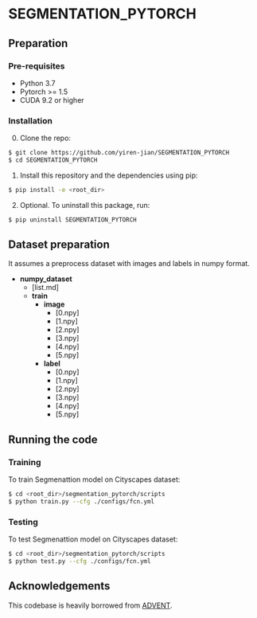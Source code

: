 # SEGMENTATION_PYTORCH

## Preparation

### Pre-requisites
* Python 3.7
* Pytorch >= 1.5
* CUDA 9.2 or higher

### Installation
0. Clone the repo:
```bash
$ git clone https://github.com/yiren-jian/SEGMENTATION_PYTORCH
$ cd SEGMENTATION_PYTORCH
```

1. Install this repository and the dependencies using pip:
```bash
$ pip install -e <root_dir>
```

2. Optional. To uninstall this package, run:
```bash
$ pip uninstall SEGMENTATION_PYTORCH
```

## Dataset preparation
It assumes a preprocess dataset with images and labels in numpy format.
- __numpy\_dataset__
   - [list.md]
   - __train__
     - __image__
       - [0.npy]
       - [1.npy]
       - [2.npy]
       - [3.npy]
       - [4.npy]
       - [5.npy]
     - __label__
       - [0.npy]
       - [1.npy]
       - [2.npy]
       - [3.npy]
       - [4.npy]
       - [5.npy]


## Running the code
### Training
To train Segmenattion model on Cityscapes dataset:
```bash
$ cd <root_dir>/segmentation_pytorch/scripts
$ python train.py --cfg ./configs/fcn.yml
```

### Testing
To test Segmenattion model on Cityscapes dataset:
```bash
$ cd <root_dir>/segmentation_pytorch/scripts
$ python test.py --cfg ./configs/fcn.yml
```

## Acknowledgements
This codebase is heavily borrowed from [ADVENT](https://github.com/valeoai/ADVENT).
